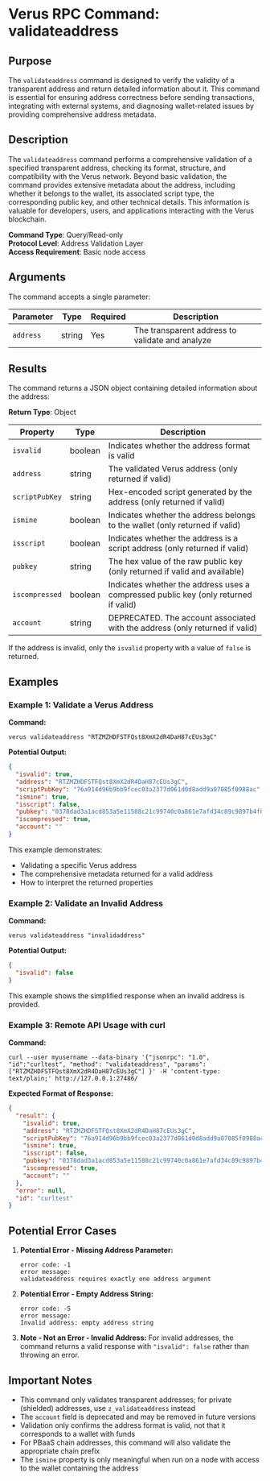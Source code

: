 # Verus RPC Command: validateaddress

## Purpose
The `validateaddress` command is designed to verify the validity of a transparent address and return detailed information about it. This command is essential for ensuring address correctness before sending transactions, integrating with external systems, and diagnosing wallet-related issues by providing comprehensive address metadata.

## Description
The `validateaddress` command performs a comprehensive validation of a specified transparent address, checking its format, structure, and compatibility with the Verus network. Beyond basic validation, the command provides extensive metadata about the address, including whether it belongs to the wallet, its associated script type, the corresponding public key, and other technical details. This information is valuable for developers, users, and applications interacting with the Verus blockchain.

**Command Type**: Query/Read-only  
**Protocol Level**: Address Validation Layer  
**Access Requirement**: Basic node access

## Arguments
The command accepts a single parameter:

| Parameter | Type | Required | Description |
|-----------|------|----------|-------------|
| `address` | string | Yes | The transparent address to validate and analyze |

## Results
The command returns a JSON object containing detailed information about the address:

**Return Type**: Object

| Property | Type | Description |
|----------|------|-------------|
| `isvalid` | boolean | Indicates whether the address format is valid |
| `address` | string | The validated Verus address (only returned if valid) |
| `scriptPubKey` | string | Hex-encoded script generated by the address (only returned if valid) |
| `ismine` | boolean | Indicates whether the address belongs to the wallet (only returned if valid) |
| `isscript` | boolean | Indicates whether the address is a script address (only returned if valid) |
| `pubkey` | string | The hex value of the raw public key (only returned if valid and available) |
| `iscompressed` | boolean | Indicates whether the address uses a compressed public key (only returned if valid) |
| `account` | string | DEPRECATED. The account associated with the address (only returned if valid) |

If the address is invalid, only the `isvalid` property with a value of `false` is returned.

## Examples

### Example 1: Validate a Verus Address

**Command:**
```
verus validateaddress "RTZMZHDFSTFQst8XmX2dR4DaH87cEUs3gC"
```

**Potential Output:**
```json
{
  "isvalid": true,
  "address": "RTZMZHDFSTFQst8XmX2dR4DaH87cEUs3gC",
  "scriptPubKey": "76a914d96b9bb9fcec03a2377d061d0d8add9a07085f0988ac",
  "ismine": true,
  "isscript": false,
  "pubkey": "0378dad3a1acd853a5e11588c21c99740c0a861e7afd34c89c9897b4f848a5447c",
  "iscompressed": true,
  "account": ""
}
```

This example demonstrates:
- Validating a specific Verus address
- The comprehensive metadata returned for a valid address
- How to interpret the returned properties

### Example 2: Validate an Invalid Address

**Command:**
```
verus validateaddress "invalidaddress"
```

**Potential Output:**
```json
{
  "isvalid": false
}
```

This example shows the simplified response when an invalid address is provided.

### Example 3: Remote API Usage with curl

**Command:**
```
curl --user myusername --data-binary '{"jsonrpc": "1.0", "id":"curltest", "method": "validateaddress", "params": ["RTZMZHDFSTFQst8XmX2dR4DaH87cEUs3gC"] }' -H 'content-type: text/plain;' http://127.0.0.1:27486/
```

**Expected Format of Response:**
```json
{
  "result": {
    "isvalid": true,
    "address": "RTZMZHDFSTFQst8XmX2dR4DaH87cEUs3gC",
    "scriptPubKey": "76a914d96b9bb9fcec03a2377d061d0d8add9a07085f0988ac",
    "ismine": true,
    "isscript": false,
    "pubkey": "0378dad3a1acd853a5e11588c21c99740c0a861e7afd34c89c9897b4f848a5447c",
    "iscompressed": true,
    "account": ""
  },
  "error": null,
  "id": "curltest"
}
```

## Potential Error Cases

1. **Potential Error - Missing Address Parameter:**
   ```
   error code: -1
   error message:
   validateaddress requires exactly one address argument
   ```

2. **Potential Error - Empty Address String:**
   ```
   error code: -5
   error message:
   Invalid address: empty address string
   ```

3. **Note - Not an Error - Invalid Address:**
   For invalid addresses, the command returns a valid response with `"isvalid": false` rather than throwing an error.

## Important Notes
- This command only validates transparent addresses; for private (shielded) addresses, use `z_validateaddress` instead
- The `account` field is deprecated and may be removed in future versions
- Validation only confirms the address format is valid, not that it corresponds to a wallet with funds
- For PBaaS chain addresses, this command will also validate the appropriate chain prefix
- The `ismine` property is only meaningful when run on a node with access to the wallet containing the address

